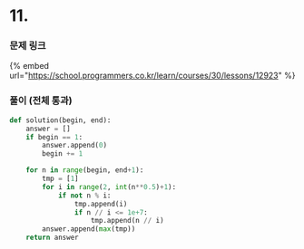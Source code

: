 # 11.

### 문제 링크

{% embed url="https://school.programmers.co.kr/learn/courses/30/lessons/12923" %}

### 풀이 (전체 통과)

```python
def solution(begin, end):
    answer = []
    if begin == 1:
        answer.append(0)
        begin += 1

    for n in range(begin, end+1):
        tmp = [1]
        for i in range(2, int(n**0.5)+1):
            if not n % i:
                tmp.append(i)
                if n // i <= 1e+7:
                    tmp.append(n // i)
        answer.append(max(tmp))
    return answer
```

